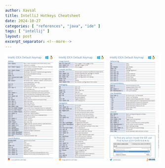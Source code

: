 ```yaml
---
author: Xavsal
title: IntelliJ Hotkeys Cheatsheet
date: 2024-10-27
categories: [ "references", "java", "ide" ]
tags: [ "intellij" ]
layout: post
excerpt_separator: <!--more-->
---
```


<!--more-->

![](/assets/posts/reference/java/ide/2024-10-27-intellij_hotkeys_cheatsheet.png)